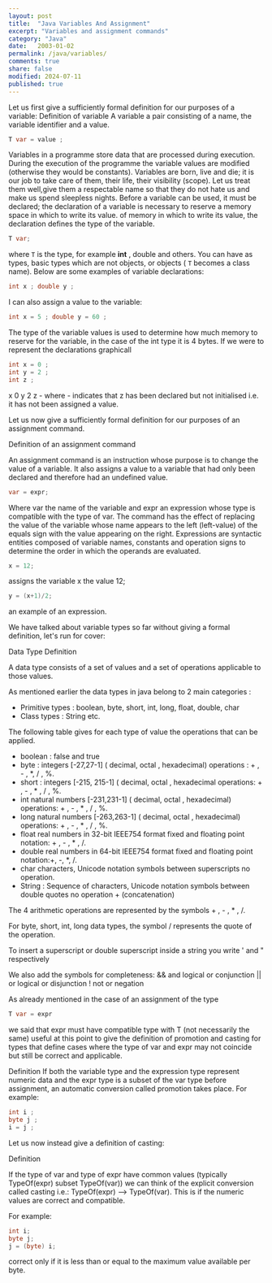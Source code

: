 ```yaml
--- 
layout: post
title:  "Java Variables And Assignment"
excerpt: "Variables and assignment commands"
category: "Java"
date:   2003-01-02
permalink: /java/variables/
comments: true
share: false
modified: 2024-07-11
published: true
---
```


Let us first give a sufficiently formal definition for our purposes of a variable:
Definition of variable
A variable a pair consisting of a name, the variable identifier and a value.

```java
T var = value ;
```

Variables in a programme store data that are processed during execution.
During the execution of the programme the variable values are modified (otherwise they would be constants).
Variables are born, live and die; it is our job to take care of them, their life, their visibility (scope).
Let us treat them well,give them a respectable name so that they do not hate us and make us spend sleepless nights.
Before a variable can be used, it must be declared; the declaration of a variable is necessary to reserve a memory space in which to write its value.
of memory in which to write its value, the declaration defines the type of the variable.

```java
T var;
```

where `T` is the type, for example **int** , double and others.
You can have as types, basic types which are not objects, or objects ( `T` becomes a class name). 
Below are some examples of variable declarations:

```java
int x ; double y ;
```

I can also assign a value to the variable:

```java
int x = 5 ; double y = 60 ;
```

The type of the variable values is used to determine how much memory to reserve for the variable, in the case of the int type it is 4 bytes.
If we were to represent the declarations graphicall

```java
int x = 0 ; 
int y = 2 ; 
int z ; 
```

x 0 y 2 z -
where - indicates that z has been declared but not initialised i.e. it has not been assigned a value.

Let us now give a sufficiently formal definition for our purposes of an assignment command.

Definition of an assignment command

An assignment command is an instruction whose purpose is to change the value of a variable.
It also assigns a value to a variable that had only been declared and therefore had an undefined value.

```java
var = expr;
```

Where var the name of the variable and expr an expression whose type is compatible with the type of var.
The command has the effect of replacing the value of the variable whose name appears to the left (left-value) of the equals sign 
with the value appearing on the right.
Expressions are syntactic entities composed of variable names, constants and operation signs 
to determine the order in which the operands are evaluated.

```java
x = 12;
```

assigns the variable x the value 12;

```java
y = (x+1)/2;
```
an example of an expression.

We have talked about variable types so far without giving a formal definition, let's run for cover:

Data Type Definition 

A data type consists of a set of values and a set of operations applicable to those values.

As mentioned earlier the data types in java belong to 2 main categories :

* Primitive types : boolean, byte, short, int, long, float, double, char
* Class types : String etc.

The following table gives for each type of value the operations that can be applied.

* boolean : false and true 
* byte : integers [-27,27-1] ( decimal, octal , hexadecimal) operations : + , - , *, / , %. 
* short : integers [-215, 215-1] ( decimal, octal , hexadecimal operations: + , - , * , / , %. 
* int natural numbers [-231,231-1] ( decimal, octal , hexadecimal) operations: + , - , * , / , %. 
* long natural numbers [-263,263-1] ( decimal, octal , hexadecimal) operations: + , - , * , / , %. 
* float real numbers in 32-bit IEEE754 format fixed and floating point notation: + , - , * , /. 
* double real numbers in 64-bit IEEE754 format fixed and floating point notation:+, -, *, /. 
* char characters, Unicode notation symbols between superscripts no operation. 
* String : Sequence of characters, Unicode notation symbols between double quotes no operation + (concatenation)

The 4 arithmetic operations are represented by the symbols + , - , * , /.

For byte, short, int, long data types, the symbol / represents the quote of the operation.

To insert a superscript or double superscript inside a string you write \' and \" respectively

We also add the symbols for completeness:
  && and logical or conjunction 
  || or logical or disjunction 
  ! not or negation

As already mentioned in the case of an assignment of the type

```java
T var = expr 
```

we said that expr must have compatible type with T (not necessarily the same) useful at this point to give 
the definition of promotion and casting for types that define cases where the type of var and expr may not coincide 
but still be correct and applicable.

Definition
If both the variable type and the expression type represent numeric data and the expr type is a subset 
of the var type before assignment, an automatic conversion called promotion takes place.
For example:

```java
int i ; 
byte j ; 
i = j ;
```
Let us now instead give a definition of casting:

Definition

If the type of var and type of expr have common values (typically TypeOf(expr) subset TypeOf(var)) we can think of the 
explicit conversion called casting i.e.: TypeOf(expr) --> TypeOf(var). This is if the numeric values are correct and compatible.

For example:

```java
int i; 
byte j; 
j = (byte) i;
```
correct only if it is less than or equal to the maximum value available per byte.
